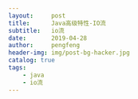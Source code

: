 ```yaml
---
layout:     post
title:      Java高级特性-IO流
subtitle:   io流
date:       2019-04-28
author:     pengfeng
header-img: img/post-bg-hacker.jpg
catalog: true
tags:
    - java
    - io流
---
```


